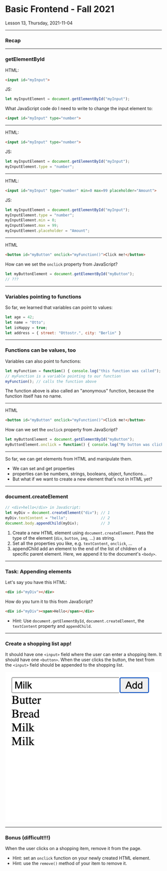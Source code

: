 <!-- .slide: id="lesson13" -->

# Basic Frontend - Fall 2021

Lesson 13, Thursday, 2021-11-04

---

### Recap

---

### getElementById

HTML:
```html
<input id="myInput">
```

JS:
```js
let myInputElement = document.getElementById("myInput");
```

What JavaScript code do I need to write to change the input element to:

```html
<input id="myInput" type="number">
```

---

HTML:
```html
<input id="myInput" type="number">
```

JS:
```js
let myInputElement = document.getElementById("myInput");
myInputElement.type = "number";
```

---

HTML:
```html
<input id="myInput" type="number" min=0 max=99 placeholder="Amount">
```

JS:
```js
let myInputElement = document.getElementById("myInput");
myInputElement.type = "number";
myInputElement.min = 0;
myInputElement.max = 99;
myInputElement.placeholder = "Amount";
```

---

HTML

```html
<button id="myButton" onclick="myFunction()">Click me!</button>
```

How can we set the `onclick` property from JavaScript?

```js
let myButtonElement = document.getElementById("myButton");
// ???
```

---

### Variables pointing to functions

So far, we learned that variables can point to values:

```js
let age = 42;
let name = "Otto";
let isHappy = true;
let address = { street: "Ottostr.", city: "Berlin" }
```

---

### Functions can be values, too

Variables can also point to functions:

```js
let myFunction = function() { console.log("this function was called"); };
// myFunction is a variable pointing to our function
myFunction(); // calls the function above
```

The function above is also called an "anonymous" function, because the function
itself has no name.

---

HTML

```html
<button id="myButton" onclick="myFunction()">Click me!</button>
```

How can we set the `onclick` property from JavaScript?

```js
let myButtonElement = document.getElementById("myButton");
myButtonElement.onclick = function() { console.log("My button was clicked"); }
```

---

So far, we can get elements from HTML and manipulate them.

* We can set and get properties
* properties can be numbers, strings, booleans, object, functions...
* But what if we want to create a new element that's not in HTML yet?

---

### document.createElement

```js
// <div>hello</div> in JavaScript:
let myDiv = document.createElement("div"); // 1
myDiv.textContent = "hello";               // 2
document.body.appendChild(myDiv);          // 3
```

1. Create a new HTML element using `document.createElement`. Pass the type of the element (`div`, `button`, `img`, ...) as string.
2. Set all the properties you like, e.g. `textContent`, `onclick`, ...
3. appendChild add an element to the end of the list of children of a specific parent element. Here, we append it to the document's `<body>`.

---

### Task: Appending elements

Let's say you have this HTML:

```html
<div id="myDiv"></div>
```

How do you turn it to this from JavaScript?

```html
<div id="myDiv"><span>Hello</span></div>
```

* Hint: Use `document.getElementById`, `document.createElement`, the `textContent` property and `appendChild`.

---

### Create a shopping list app!

It should have one `<input>` field where the user can enter a shopping item. It should have one `<button>`. When the user clicks the button, the text from the `<input>` field should be appended to the shopping list.

![Page](images/shopping.png) <!-- .element width="250px" style="display: block; margin: 0 auto;" -->

---

### Bonus (difficult!!!)

When the user clicks on a shopping item, remove it from the page.

* Hint: set an `onclick` function on your newly created HTML element.
* Hint: use the `remove()` method of your item to remove it.
